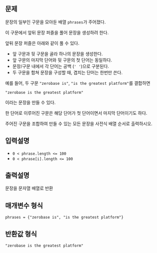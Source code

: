 ## 문제

문장의 일부인 구문을 모아둔 배열 `phrases`가 주어졌다.

이 구문에서 앞뒤 문장 퍼즐을 풀어 문장을 생성하려 한다.

앞뒤 문장 퍼즐은 아래와 같이 풀 수 있다.

- 앞 구문과 뒷 구문을 골라 하나의 문장을 생성한다.
- 앞 구문의 마지막 단어와 뒷 구문의 첫 단어는 동일하다.
- 문장/구문 내에서 각 단어는 공백 (`' '`)으로 구분된다.
- 두 구문을 합쳐 문장을 구성할 때, 겹치는 단어는 한번만 쓴다.

예를 들어, 두 구문 `"zerobase is"`, `"is the greatest platform"`를 결합하면

`"zerobase is the greatest platform"`

이라는 문장을 만들 수 있다.

한 단어로 이루어진 구문은 해당 단어가 첫 단어이면서 마지막 단어이기도 하다.

주어진 구문을 조합하여 만들 수 있는 모든 문장을 사전식 배열 순서로 출력하시오.

## 입력설명

- `0 < phrase.length <= 100`
- `0 < phrase[i].length <= 100`

## 출력설명

문장을 문자열 배열로 반환

## 매개변수 형식

`phrases = {"zerobase is", "is the greatest platform"}`

## 반환값 형식

`"zerobase is the greatest platform"`
